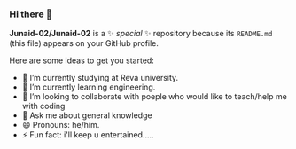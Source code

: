 ### Hi there 👋


**Junaid-02/Junaid-02** is a ✨ _special_ ✨ repository because its `README.md` (this file) appears on your GitHub profile.

Here are some ideas to get you started:

- 🔭 I’m currently studying at Reva university.
- 🌱 I’m currently learning engineering.
- 👯 I’m looking to collaborate with poeple who would like to teach/help me  with coding
- 💬 Ask me about general knowledge
- 😄 Pronouns: he/him.
- ⚡ Fun fact: i'll keep u entertained.....

